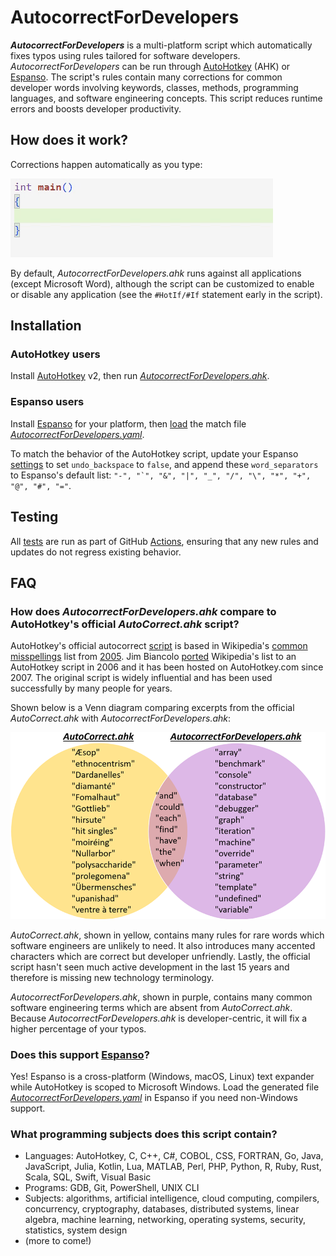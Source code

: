 # AutocorrectForDevelopers
**_AutocorrectForDevelopers_** is a multi-platform script which automatically fixes typos using rules tailored for software developers. *AutocorrectForDevelopers* can be run through [AutoHotkey](https://www.autohotkey.com/) (AHK) or [Espanso](https://github.com/espanso/espanso). The script's rules contain many corrections for common developer words involving keywords, classes, methods, programming languages, and software engineering concepts. This script reduces runtime errors and boosts developer productivity.

## How does it work?
Corrections happen automatically as you type:

![Autocorrect](assets/cpp.gif)

By default, *AutocorrectForDevelopers.ahk* runs against all applications (except Microsoft Word), although the script can be customized to enable or disable any application (see the `#HotIf/#If` statement early in the script).

## Installation
### AutoHotkey users
Install [AutoHotkey](https://www.autohotkey.com/) v2, then run [*AutocorrectForDevelopers.ahk*](AutocorrectForDevelopers.ahk).

### Espanso users
Install [Espanso](https://espanso.org/) for your platform, then [load](https://espanso.org/docs/get-started/) the match file [*AutocorrectForDevelopers.yaml*](AutocorrectForDevelopers.yaml).

To match the behavior of the AutoHotkey script, update your Espanso [settings](https://espanso.org/docs/configuration/options/) to set `undo_backspace` to `false`, and append these `word_separators` to Espanso's default list: ``"-", "`", "&", "|", "_", "/", "\", "*", "+", "@", "#", "="``.

## Testing
All [tests](https://github.com/tnear/AutocorrectForDevelopers/tree/main/test) are run as part of GitHub [Actions](https://github.com/tnear/AutocorrectForDevelopers/actions), ensuring that any new rules and updates do not regress existing behavior.

## FAQ

### How does *AutocorrectForDevelopers.ahk* compare to AutoHotkey's official *AutoCorrect.ahk* script?
AutoHotkey's official autocorrect [script](https://www.autohotkey.com/download/AutoCorrect.ahk) is based in Wikipedia's [common misspellings](https://en.wikipedia.org/wiki/Wikipedia:Lists_of_common_misspellings/For_machines) list from [2005](https://en.wikipedia.org/w/index.php?title=Wikipedia:Lists_of_common_misspellings/For_machines&oldid=11834258). Jim Biancolo [ported](https://www.biancolo.com/blog/autocorrect/) Wikipedia's list to an AutoHotkey script in 2006 and it has been hosted on AutoHotkey.com since 2007. The original script is widely influential and has been used successfully by many people for years.

Shown below is a Venn diagram comparing excerpts from the official *AutoCorrect.ahk* with *AutocorrectForDevelopers.ahk*:

![Venn diagram](assets/VennDiagram.png)

*AutoCorrect.ahk*, shown in yellow, contains many rules for rare words which software engineers are unlikely to need. It also introduces many accented characters which are correct but developer unfriendly. Lastly, the official script hasn't seen much active development in the last 15 years and therefore is missing new technology terminology.

*AutocorrectForDevelopers.ahk*, shown in purple, contains many common software engineering terms which are absent from *AutoCorrect.ahk*. Because *AutocorrectForDevelopers.ahk* is developer-centric, it will fix a higher percentage of your typos.

### Does this support [Espanso](https://github.com/espanso/espanso)?
Yes! Espanso is a cross-platform (Windows, macOS, Linux) text expander while AutoHotkey is scoped to Microsoft Windows. Load the generated file [*AutocorrectForDevelopers.yaml*](AutocorrectForDevelopers.yaml) in Espanso if you need non-Windows support.

### What programming subjects does this script contain?
- Languages: AutoHotkey, C, C++, C#, COBOL, CSS, FORTRAN, Go, Java, JavaScript, Julia, Kotlin, Lua, MATLAB, Perl, PHP, Python, R, Ruby, Rust, Scala, SQL, Swift, Visual Basic
- Programs: GDB, Git, PowerShell, UNIX CLI
- Subjects: algorithms, artificial intelligence, cloud computing, compilers, concurrency, cryptography, databases, distributed systems, linear algebra, machine learning, networking, operating systems, security, statistics, system design
- (more to come!)
